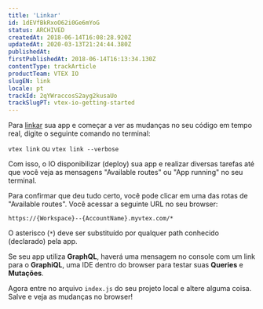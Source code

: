 ```yaml
---
title: 'Linkar'
id: 1dEVfBkRxoO62i0Ge6mYoG
status: ARCHIVED
createdAt: 2018-06-14T16:08:28.920Z
updatedAt: 2020-03-13T21:24:44.380Z
publishedAt: 
firstPublishedAt: 2018-06-14T16:13:34.130Z
contentType: trackArticle
productTeam: VTEX IO
slugEN: link
locale: pt
trackId: 2qYWraccosS2ayg2kusaUo
trackSlugPT: vtex-io-getting-started
---
```


Para [linkar](http://help.vtex.com/pt/faq/o-que-significa-linkar-uma-app) sua app e começar a ver as mudanças no seu código em tempo real, digite o seguinte comando no terminal:

`vtex link` ou `vtex link --verbose`

Com isso, o IO disponibilizar (deploy) sua app e realizar diversas tarefas até que você veja as mensagens "Available routes" ou "App running" no seu terminal.

Para confirmar que deu tudo certo, você pode clicar em uma das rotas de "Available routes". Você acessar a seguinte URL no seu browser:

`https://{Workspace}--{AccountName}.myvtex.com/*`

O asterisco (`*`) deve ser substituído por qualquer path conhecido (declarado) pela app.

Se seu app utiliza __GraphQL__, haverá uma mensagem no console com um link para o __GraphiQL__, uma IDE dentro do browser para testar suas __Queries__ e __Mutações__.

Agora entre no arquivo `index.js` do seu projeto local e altere alguma coisa. Salve e veja as mudanças no browser!
